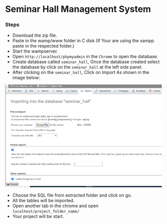 # Seminar Hall Management System
### Steps 

- Download the zip file.
- Paste in the wamp/www folder in C disk (If Your are using the xampp paste in the respected folder.)
- Start the wampserver.
- Open ```http://localhost/phpmyadmin``` in the ```Chrome``` to open the database.
- Create database called ```seminar_hall```, Once the database created select the database by click on the ```seminar_hall``` at the left side panel.
- After clicking on the ```seminar_hall```, Click on Import As shown in the image below:

![alt-text](https://github.com/basavarajms03/seminar_hall/blob/master/images/import_database.png "Title")

- Choose the SQL file from extracted folder and click on go.
- All the tables will be imported.
- Open another tab in the chrome and open ```localhost/project_folder_name/```
- Your project will be start.

